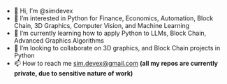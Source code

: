 - 👋 Hi, I’m @simdevex
- 👀 I’m interested in Python for Finance, Economics, Automation, Block Chain, 3D Graphics, Computer Vision, and Machine Learning
- 🌱 I’m currently learning how to apply Python to LLMs, Block Chain, Advanced Graphics Algorithms
- 💞️ I’m looking to collaborate on 3D graphics, and Block Chain projects in Python
- 📫 How to reach me sim.devex@gmail.com **(all my repos are currently private, due to sensitive nature of work)**
<!---
simdevex/simdevex is a ✨ special ✨ repository because its `README.md` (this file) appears on your GitHub profile.
You can click the Preview link to take a look at your changes.
--->
